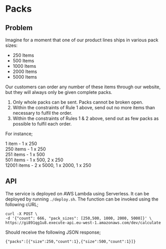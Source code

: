 # Packs

## Problem

Imagine for a moment that one of our product lines ships in various pack sizes:

- 250 Items
- 500 Items
- 1000 Items
- 2000 Items
- 5000 Items

Our customers can order any number of these items through our website, but they will always only be given complete packs.

1. Only whole packs can be sent. Packs cannot be broken open.
2. Within the constraints of Rule 1 above, send out no more items than necessary to fulfil the order.
3. Within the constraints of Rules 1 & 2 above, send out as few packs as possible to fulfil each order.

For instance;

1 item - 1 x 250 \
250 items - 1 x 250 \
251 items - 1 x 500 \
501 items - 1 x 500, 2 x 250 \
12001 items - 2 x 5000, 1 x 2000, 1 x 250

## API

The service is deployed on AWS Lambda using Serverless. It can be deployed by running `./deploy.sh`. The function can be invoked using the following cURL;

```
curl -X POST \
-d '{"count": 666, "pack_sizes": [250,500, 1000, 2000, 5000]}' \
https://gi891qg1u8.execute-api.eu-west-1.amazonaws.com/dev/calculate
```

Should receive the following JSON response;

```
{"packs":[{"size":250,"count":1},{"size":500,"count":1}]}
```
